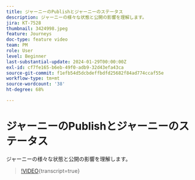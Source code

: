 ```yaml
---
title: ジャーニーのPublishとジャーニーのステータス
description: ジャーニーの様々な状態と公開の影響を理解します。
jira: KT-7528
thumbnail: 3424998.jpeg
feature: Journeys
doc-type: feature video
team: PM
role: User
level: Beginner
last-substantial-update: 2024-01-29T00:00:00Z
exl-id: cf7fe165-b6eb-49f0-adb9-32d43efa43ca
source-git-commit: f1efb54d5dcbdeffbdfd25682f84ad774ccaf55e
workflow-type: tm+mt
source-wordcount: '38'
ht-degree: 68%

---
```


# ジャーニーのPublishとジャーニーのステータス

ジャーニーの様々な状態と公開の影響を理解します。

>[!VIDEO](https://video.tv.adobe.com/v/3427936?quality=12&learn=on&captions=jpn){transcript=true}
